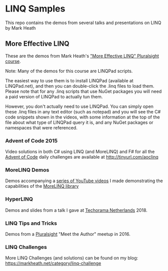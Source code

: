 # LINQ Samples
This repo contains the demos from several talks and presentations on LINQ by Mark Heath

## More Effective LINQ
These are the demos from Mark Heath's ["More Effective LINQ" Pluralsight course](https://app.pluralsight.com/library/courses/linq-more-effective/table-of-contents).

Note: Many of the demos for this course are LINQPad scripts.

The easiest way to use them is to install LINQPad (available at LINQPad.net), and then you can double-click the .linq files to load them. Please note that for any .linq scripts that use NuGet packages you will need a paid version of LINQPad to actually tun them.

However, you don't actually need to use LINQPad. You can simply open these .linq files in any text editor (such as notepad) and you will see the C# code snippets shown in the videos, with some information at the top of the file about what type of LINQPad query it is, and any NuGet packages or namespaces that were referenced.

### Advent of Code 2015
Video solutions in both C# using LINQ (and MoreLINQ) and F# for all the [Advent of Code](https://adventofcode.com) daily challenges are available at http://tinyurl.com/aoclinq

### MoreLINQ Demos
Demos accompanying a [series of YouTube videos](https://www.youtube.com/watch?v=LmeTMUptJPo&list=PLzUdt2T2KyAdVmA681z98tpLQSagXBLdP) I made demonstrating the capabilities of the [MoreLINQ library](https://morelinq.github.io/)

### HyperLINQ
Demos and slides from a talk I gave at [Techorama Netherlands](https://techorama.nl/) 2018.

### LINQ Tips and Tricks
Demos from a [Pluralsight](https://www.pluralsight.com/) "Meet the Author" meetup in 2016.

### LINQ Challenges
More LINQ Challenges (and solutions) can be found on my blog: https://markheath.net/category/linq-challenge
